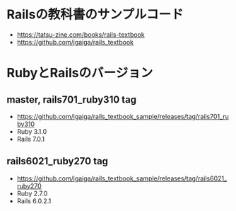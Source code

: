 # Railsの教科書のサンプルコード

- https://tatsu-zine.com/books/rails-textbook
- https://github.com/igaiga/rails_textbook

# RubyとRailsのバージョン

## master, rails701_ruby310 tag

- https://github.com/igaiga/rails_textbook_sample/releases/tag/rails701_ruby310
- Ruby 3.1.0
- Rails 7.0.1

## rails6021_ruby270 tag

- https://github.com/igaiga/rails_textbook_sample/releases/tag/rails6021_ruby270
- Ruby 2.7.0
- Rails 6.0.2.1
